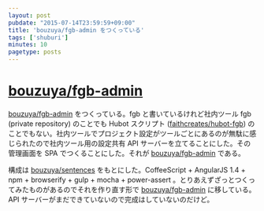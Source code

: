 ```yaml
---
layout: post
pubdate: "2015-07-14T23:59:59+09:00"
title: 'bouzuya/fgb-admin をつくっている'
tags: ['shuburi']
minutes: 10
pagetype: posts
---
```

# [bouzuya/fgb-admin][]

[bouzuya/fgb-admin][] をつくっている。fgb と書いているけれど社内ツール fgb (private repository) のことでも Hubot スクリプト ([faithcreates/hubot-fgb][]) のことでもない。社内ツールでプロジェクト設定がツールごとにあるのが無駄に感じられたので社内ツール用の設定共有 API サーバーを立てることにした。その管理画面を SPA でつくることにした。それが [bouzuya/fgb-admin][] である。

構成は [bouzuya/sentences][] をもとにした。CoffeeScript + AngularJS 1.4 + npm + browserify + gulp + mocha + power-assert 。とりあえずざっとつくってみたものがあるのでそれを作り直す形で [bouzuya/fgb-admin][] に移している。 API サーバーがまだできていないので完成はしていないのだけど。

[bouzuya/fgb-admin]: https://github.com/bouzuya/fgb-admin
[bouzuya/sentences]: https://github.com/bouzuya/sentences
[faithcreates/hubot-fgb]: https://github.com/faithcreates/hubot-fgb
